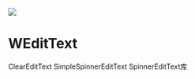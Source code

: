 [![](https://jitpack.io/v/wongkyunban/WEditText.svg)](https://jitpack.io/#wongkyunban/WEditText)
# WEditText
ClearEditText SimpleSpinnerEditText SpinnerEditText库

